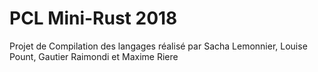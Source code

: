 # PCL Mini-Rust 2018

Projet de Compilation des langages réalisé par Sacha Lemonnier, Louise Pount, Gautier Raimondi et Maxime Riere